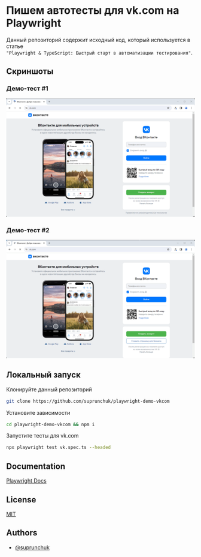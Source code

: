 
# Пишем автотесты для vk.com на Playwright

Данный репозиторий содержит исходный код, который используется в статье `"Playwright & TypeScript: Быстрый старт в автоматизации тестирования"`.

## Скриншоты

### Демо-тест #1
![Screenshot](assets\screenshots\10-gif.gif)

### Демо-тест #2
![Screenshot](assets\screenshots\11-gif.gif)


## Локальный запуск

Клонируйте данный репозиторий

```bash
git clone https://github.com/suprunchuk/playwright-demo-vkcom
```
Установите зависимости

```bash
cd playwright-demo-vkcom && npm i
```
Запустите тесты для vk.com

```bash
npx playwright test vk.spec.ts --headed
```


## Documentation

[Playwright Docs](https://playwright.dev/docs/intro)

## License

[MIT](https://github.com/suprunchuk/playwright-demo-vkcom/blob/main/LICENSE)


## Authors

- [@suprunchuk](https://www.github.com/suprunchuk)

